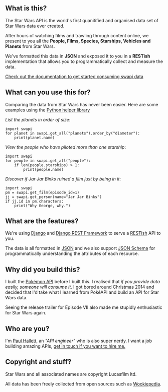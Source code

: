 ## What is this?

The Star Wars API is the world's first quanitified and organised data set of Star Wars data ever created.

After hours of watching films and trawling through content online, we present to you all the **People, Films, Species, Starships, Vehicles and Planets** from Star Wars.

We've formatted this data in **JSON** and exposed it to you in a **RESTish** implementation that allows you to programmatically collect and measure the data.

[Check out the documentation to get started consuming swapi data](/documentation)

## What can you use this for?

Comparing the data from Star Wars has never been easier. Here are some examples using the [Python helper library](/documentation#python_helper)

*List the planets in order of size*:


    import swapi
    for planet in swapi.get_all("planets").order_by("diameter"):
        print(planet.name)


*View the people who have piloted more than one starship*:

    import swapi
    for people in swapi.get_all("people"):
        if len(people.starships) > 1:
            print(people.name)

*Discover if Jar Jar Binks ruined a film just by being in it*:

    import swapi
    pm = swapi.get_film(episode_id=1)
    jj = swapi.get_person(name="Jar Jar Binks")
    if jj.id in pm.characters:
        print("Why George, why.")


## What are the features?

We're using [Django](https://djangoproject.com) and [Django REST Framework](https://django-rest-framework.org) to serve a [RESTish](https://en.wikipedia.org/wiki/REST) API to you.

The data is all formatted in [JSON](http://json.org) and we also support [JSON Schema](http://jsonschema.net) for programmatically understanding the attributes of each resource.

## Why did you build this?

I built the [Pokémon API](http://pokeapi.co) before I built this. I realised that *if you provide data easily, someone will consume it*. I got bored around Christmas 2014 and decided that I'd take what I learned from PokéAPI and build an API for Star Wars data.

Seeing the release trailer for Episode VII also made me stupidly enthusiastic for Star Wars again.

## Who are you?

I'm [Paul Hallett](http://phalt.co), an *"API engineer"* who is also super nerdy. I want a job building amazing APIs, [get in touch if you want to hire me.](mailto:paulandrewhallett@gmail.com)

## Copyright and stuff?

Star Wars and all associated names are copyright Lucasfilm ltd.

All data has been freely collected from open sources such as [Wookiepedia](https://starwars.wikia.com).
